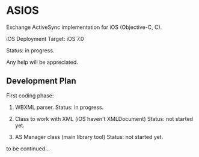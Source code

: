ASIOS
=====

Exchange ActiveSync implementation for iOS (Objective-C, C).

iOS Deployment Target: iOS 7.0

Status: in progress.

Any help will be appreciated.


Development Plan
----------------

First coding phase:

1) WBXML parser.
Status: in progress.

2) Class to work with XML (iOS haven't XMLDocument)
Status: not started yet.

3) AS Manager class (main library tool)
Status: not started yet.

to be continued...
